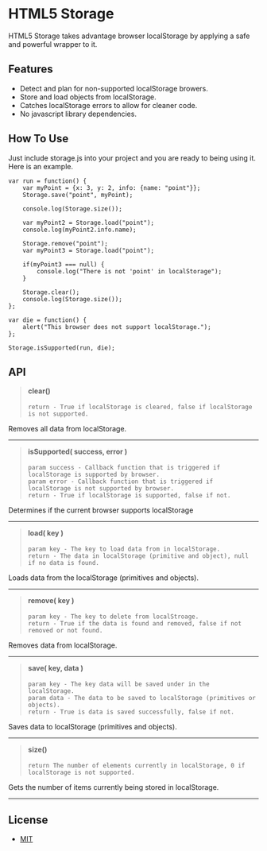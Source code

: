 HTML5 Storage
=============
HTML5 Storage takes advantage browser localStorage by applying a safe and powerful wrapper to it.

Features
--------
- Detect and plan for non-supported localStorage browers.
- Store and load objects from localStorage.
- Catches localStorage errors to allow for cleaner code.
- No javascript library dependencies.

How To Use
----------
Just include storage.js into your project and you are ready to being using it.  Here is an example.

    var run = function() {
        var myPoint = {x: 3, y: 2, info: {name: "point"}};
        Storage.save("point", myPoint);
        
        console.log(Storage.size());
        
        var myPoint2 = Storage.load("point");
        console.log(myPoint2.info.name);
        
        Storage.remove("point");
        var myPoint3 = Storage.load("point");
        
        if(myPoint3 === null) {
            console.log("There is not 'point' in localStorage");
        }
        
        Storage.clear();
        console.log(Storage.size());
    };
    
    var die = function() {
        alert("This browser does not support localStorage.");
    };

    Storage.isSupported(run, die);

API
---
> **clear()** <br/><br/>
`return - True if localStorage is cleared, false if localStorage is not supported.` <br/>

Removes all data from localStorage.

---

> **isSupported( success, error )** <br/><br/>
`param success - Callback function that is triggered if localStorage is supported by browser.` <br/>
`param error - Callback function that is triggered if localStorage is not supported by browser.` <br/>
`return - True if localStorage is supported, false if not.`

Determines if the current browser supports localStorage

---

> **load( key )** <br/><br/>
`param key - The key to load data from in localStorage.` <br/>
`return - The data in localStorage (primitive and object), null if no data is found.` <br/>

Loads data from the localStorage (primitives and objects).

---

> **remove( key )** <br/><br/>
`param key - The key to delete from localStroage.` <br/>
`return - True if the data is found and removed, false if not removed or not found.`

Removes data from localStorage.

---

> **save( key, data )** <br/><br/>
`param key - The key data will be saved under in the localStorage.` <br/>
`param data - The data to be saved to localStorage (primitives or objects).` <br/>
`return - True is data is saved successfully, false if not.`

Saves data to localStorage (primitives and objects).

---

> **size()** <br/><br/>
`return The number of elements currently in localStorage, 0 if localStorage is not supported.`

Gets the number of items currently being stored in localStorage.

---

License
-------
- [MIT](http://www.opensource.org/licenses/mit-license.php)
